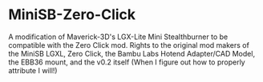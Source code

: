 # MiniSB-Zero-Click
A modification of Maverick-3D's LGX-Lite Mini Stealthburner to be compatible with the Zero Click mod. Rights to the original mod makers of the MiniSB LGXL, Zero Click, the Bambu Labs Hotend Adapter/CAD Model, the EBB36 mount, and the v0.2 itself (When I figure out how to properly attribute I will!)

